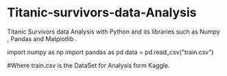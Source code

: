 # Titanic-survivors-data-Analysis
Titanic Survivors data Analysis with Python and  its libraries such as Numpy , Pandas and Matplotlib .



import numpy as np
import pandas as pd
data = pd.read_csv("train.csv")

#Where train.csv is the DataSet for Analysis form Kaggle.

